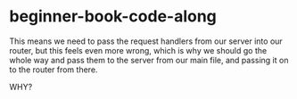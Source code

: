 # beginner-book-code-along

This means we need to pass the request handlers from our server into our router, but this feels even
more wrong, which is why we should go the whole way and pass them to the server from our main
file, and passing it on to the router from there.

WHY?